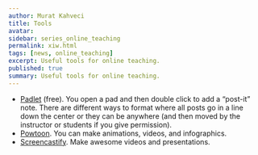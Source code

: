 ```yaml
---
author: Murat Kahveci
title: Tools
avatar:
sidebar: series_online_teaching
permalink: xiw.html
tags: [news, online_teaching]
excerpt: Useful tools for online teaching.
published: true  
summary: Useful tools for online teaching. 
---
```


* [Padlet](https://padlet.com/) (free). You open a pad and then double click to add a “post-it” note.  There are different ways to format where all posts go in a line down the center or they can be anywhere (and then moved by the instructor or students if you give permission).
* [Powtoon](https://www.powtoon.com/home/). You can make animations, videos, and infographics.
* [Screencastify](https://www.powtoon.com/home/). Make awesome videos and presentations.
